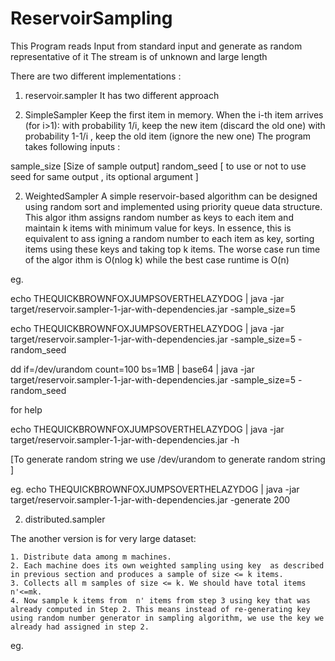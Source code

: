 # ReservoirSampling

This Program reads Input from standard input and generate as random representative of it 
The stream is of unknown and  large length 

There are two different implementations :

1.  reservoir.sampler
It has  two different approach 

1. SimpleSampler
	Keep the first item in memory.
	When the i-th item arrives (for  i>1):
		with probability 1/i, keep the new item (discard the old one)
		with probability  1-1/i , keep the old item (ignore the new one)
The program takes following inputs :

 sample_size [Size of sample output] 
 random_seed [ to use or not to use seed for same output , its optional argument ]


2. WeightedSampler
	A simple reservoir-based algorithm can be designed using random sort and implemented using priority queue data structure. This algor	       ithm assigns random number as keys to each item and maintain k items with minimum value for keys. In essence, this is equivalent to ass	      igning a random number to each item as key, sorting items using these keys and taking top k items. The worse case run time of the algor	     ithm is O(nlog k) while the best case runtime is  O(n)
	
eg. 

echo THEQUICKBROWNFOXJUMPSOVERTHELAZYDOG | java  -jar target/reservoir.sampler-1-jar-with-dependencies.jar -sample_size=5

echo THEQUICKBROWNFOXJUMPSOVERTHELAZYDOG | java  -jar target/reservoir.sampler-1-jar-with-dependencies.jar -sample_size=5 -random_seed

dd if=/dev/urandom count=100 bs=1MB | base64  | java  -jar target/reservoir.sampler-1-jar-with-dependencies.jar -sample_size=5 -random_seed

for help 

echo THEQUICKBROWNFOXJUMPSOVERTHELAZYDOG | java  -jar target/reservoir.sampler-1-jar-with-dependencies.jar -h 



[To generate random string we use /dev/urandom  to generate random string ]

eg.
echo THEQUICKBROWNFOXJUMPSOVERTHELAZYDOG | java  -jar target/reservoir.sampler-1-jar-with-dependencies.jar -generate 200


 

2. distributed.sampler

The another version is for very large dataset:

	1. Distribute data among m machines.
	2. Each machine does its own weighted sampling using key  as described in previous section and produces a sample of size <= k items.
	3. Collects all m samples of size <= k. We should have total items n'<=mk.
	4. Now sample k items from  n' items from step 3 using key that was already computed in Step 2. This means instead of re-generating key 	using random number generator in sampling algorithm, we use the key we already had assigned in step 2.

eg. 







